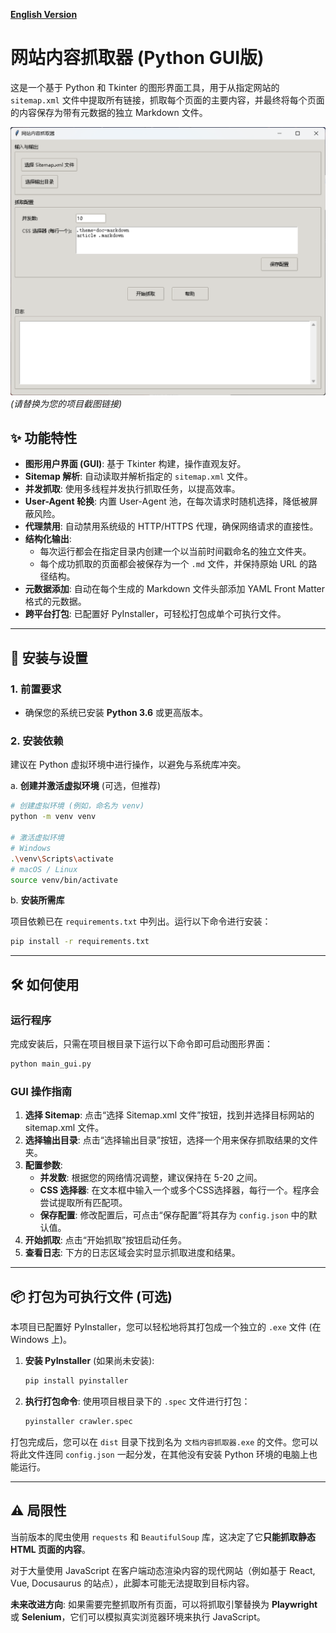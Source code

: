 [**English Version**](./README.en.md)

# 网站内容抓取器 (Python GUI版)

这是一个基于 Python 和 Tkinter 的图形界面工具，用于从指定网站的 `sitemap.xml` 文件中提取所有链接，抓取每个页面的主要内容，并最终将每个页面的内容保存为带有元数据的独立 Markdown 文件。

![应用截图](PixPin_2025-06-22_03-30-23.png)
*(请替换为您的项目截图链接)*

## ✨ 功能特性

- **图形用户界面 (GUI)**: 基于 Tkinter 构建，操作直观友好。
- **Sitemap 解析**: 自动读取并解析指定的 `sitemap.xml` 文件。
- **并发抓取**: 使用多线程并发执行抓取任务，以提高效率。
- **User-Agent 轮换**: 内置 User-Agent 池，在每次请求时随机选择，降低被屏蔽风险。
- **代理禁用**: 自动禁用系统级的 HTTP/HTTPS 代理，确保网络请求的直接性。
- **结构化输出**:
    - 每次运行都会在指定目录内创建一个以当前时间戳命名的独立文件夹。
    - 每个成功抓取的页面都会被保存为一个 `.md` 文件，并保持原始 URL 的路径结构。
- **元数据添加**: 自动在每个生成的 Markdown 文件头部添加 YAML Front Matter 格式的元数据。
- **跨平台打包**: 已配置好 PyInstaller，可轻松打包成单个可执行文件。

---

## 🚀 安装与设置

### 1. 前置要求

- 确保您的系统已安装 **Python 3.6** 或更高版本。

### 2. 安装依赖

建议在 Python 虚拟环境中进行操作，以避免与系统库冲突。

a. **创建并激活虚拟环境** (可选，但推荐)

```bash
# 创建虚拟环境 (例如，命名为 venv)
python -m venv venv

# 激活虚拟环境
# Windows
.\venv\Scripts\activate
# macOS / Linux
source venv/bin/activate
```

b. **安装所需库**

项目依赖已在 `requirements.txt` 中列出。运行以下命令进行安装：

```bash
pip install -r requirements.txt
```

---

## 🛠️ 如何使用

### 运行程序

完成安装后，只需在项目根目录下运行以下命令即可启动图形界面：

```bash
python main_gui.py
```

### GUI 操作指南

1.  **选择 Sitemap**: 点击“选择 Sitemap.xml 文件”按钮，找到并选择目标网站的 sitemap.xml 文件。
2.  **选择输出目录**: 点击“选择输出目录”按钮，选择一个用来保存抓取结果的文件夹。
3.  **配置参数**:
    - **并发数**: 根据您的网络情况调整，建议保持在 5-20 之间。
    - **CSS 选择器**: 在文本框中输入一个或多个CSS选择器，每行一个。程序会尝试提取所有匹配项。
    - **保存配置**: 修改配置后，可点击“保存配置”将其存为 `config.json` 中的默认值。
4.  **开始抓取**: 点击“开始抓取”按钮启动任务。
5.  **查看日志**: 下方的日志区域会实时显示抓取进度和结果。

---

## 📦 打包为可执行文件 (可选)

本项目已配置好 PyInstaller，您可以轻松地将其打包成一个独立的 `.exe` 文件 (在 Windows 上)。

1. **安装 PyInstaller** (如果尚未安装):
   ```bash
   pip install pyinstaller
   ```
2. **执行打包命令**:
   使用项目根目录下的 `.spec` 文件进行打包：
   ```bash
   pyinstaller crawler.spec
   ```

打包完成后，您可以在 `dist` 目录下找到名为 `文档内容抓取器.exe` 的文件。您可以将此文件连同 `config.json` 一起分发，在其他没有安装 Python 环境的电脑上也能运行。

---

## ⚠️ 局限性

当前版本的爬虫使用 `requests` 和 `BeautifulSoup` 库，这决定了它**只能抓取静态 HTML 页面的内容**。

对于大量使用 JavaScript 在客户端动态渲染内容的现代网站（例如基于 React, Vue, Docusaurus 的站点），此脚本可能无法提取到目标内容。

**未来改进方向**: 如果需要完整抓取所有页面，可以将抓取引擎替换为 **Playwright** 或 **Selenium**，它们可以模拟真实浏览器环境来执行 JavaScript。
